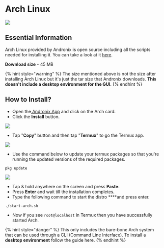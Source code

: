 # Arch Linux

![](../../.gitbook/assets/arch_banner.png)

## Essential Information

Arch Linux provided by Andronix is open source including all the scripts needed for installing it. You can take a look at it [here](https://github.com/AndronixApp/AndronixOrigin).

**Download size** - 45 MB

{% hint style="warning" %}
The size mentioned above is not the size after installing Arch Linux but it's just the tar size that Andronix downloads. **This doesn't include a desktop environment for the GUI**.
{% endhint %}

## How to Install?

* Open the[ Andronix App](https://andronix.app/) and click on the Arch card.
* Click the **Install** button.

![](../../.gitbook/assets/arch.png)

* Tap "**Copy**" button and then tap "**Termux**" to go the Termux app.

![](../../.gitbook/assets/arch_inst.png)

* Use the command below to update your termux packages so that you're running the updated versions of the required packages.

```text
pkg update
```

![](../../.gitbook/assets/termux-1.png)

* Tap & hold anywhere on the screen and press **Paste**.
* Press **Enter** and wait till the installation completes. 
* Type the following command to start the distro ****and press enter.

```text
./start-arch.sh
```

* Now if you see `root@localhost` in Termux then you have successfully started Arch.

{% hint style="danger" %}
This only includes the bare-bone Arch system that can be used through a CLI \(Command Line Interface\). To install a **desktop environment** follow the guide here.
{% endhint %}


